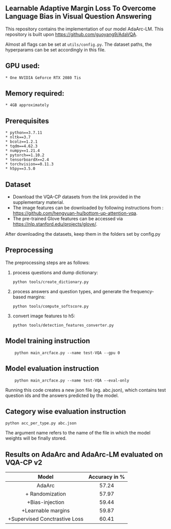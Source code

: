 ## Learnable Adaptive Margin Loss To Overcome Language Bias in Visual Question Answering

This repository contains the implementation of our model AdaArc-LM.
This repository is built upon https://github.com/guoyang9/AdaVQA. 

Almost all flags can be set at `utils/config.py`. The dataset paths, the hyperparams can be set accordingly in this 
file.

## GPU used: 
	* One NVIDIA GeForce RTX 2080 Tis
	
## Memory required:
	* 4GB approximately

## Prerequisites
    * python==3.7.11
    * nltk==3.7
    * bcolz==1.2.1
    * tqdm==4.62.3
    * numpy==1.21.4  
    * pytorch==1.10.2
    * tensorboardX==2.4
    * torchvision==0.11.3
    * h5py==3.5.0

## Dataset

* Download the VQA-CP datasets from the link provided in the supplementary material.
* The image features can be downloaded by following instructions from : https://github.com/hengyuan-hu/bottom-up-attention-vqa.
* The pre-trained Glove features can be accessed via https://nlp.stanford.edu/projects/glove/.

After downloading the datasets, keep them in the folders set by config.py

## Preprocessing

The preprocessing steps are as follows:

1. process questions and dump dictionary:
    ```
    python tools/create_dictionary.py
    ```

2. process answers and question types, and generate the frequency-based margins:
    ```
    python tools/compute_softscore.py
    ```
3. convert image features to h5:
    ```
    python tools/detection_features_converter.py 
    ```

## Model training instruction
```
    python main_arcface.py --name test-VQA --gpu 0
   ```
## Model evaluation instruction
```
    python main_arcface.py --name test-VQA --eval-only
   ```
Running this code creates a new json file (eg. abc.json), which contains test question ids and the
answers predicted by the model.

## Category wise evaluation instruction
```
python acc_per_type.py abc.json
```
The argument name refers to the name of the file in which the model weights will be finally stored.

## Results on AdaArc and AdaArc-LM evaluated on VQA-CP v2

| Model             		   | Accuracy  in %|
|:----------------------------:|:-------------:|
| AdaArc                       | 57.24         |
| + Randomization              | 57.97         |
| +Bias-injection              | 59.44         |
| +Learnable margins           | 59.87         |
| +Supervised Conctrastive Loss| 60.41         |
